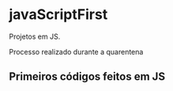 # javaScriptFirst

Projetos em JS.    
   
Processo realizado durante a quarentena           
      
## Primeiros códigos feitos em JS
<br>       
    
 
    

